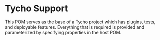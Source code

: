 # Tycho Support

This POM serves as the base of a Tycho project which has plugins, tests, and deployable features. Everything that is required is provided and parameterized by specifying properties in the host POM.
